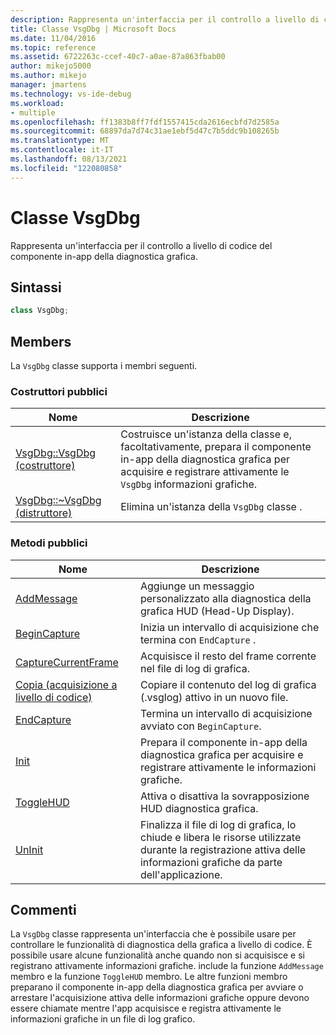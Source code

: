 ```yaml
---
description: Rappresenta un'interfaccia per il controllo a livello di codice del componente in-app della diagnostica grafica.
title: Classe VsgDbg | Microsoft Docs
ms.date: 11/04/2016
ms.topic: reference
ms.assetid: 6722263c-ccef-40c7-a0ae-87a863fbab00
author: mikejo5000
ms.author: mikejo
manager: jmartens
ms.technology: vs-ide-debug
ms.workload:
- multiple
ms.openlocfilehash: ff1383b8ff7fdf1557415cda2616ecbfd7d2585a
ms.sourcegitcommit: 68897da7d74c31ae1ebf5d47c7b5ddc9b108265b
ms.translationtype: MT
ms.contentlocale: it-IT
ms.lasthandoff: 08/13/2021
ms.locfileid: "122080858"
---
```

# <a name="vsgdbg-class"></a>Classe VsgDbg
Rappresenta un'interfaccia per il controllo a livello di codice del componente in-app della diagnostica grafica.

## <a name="syntax"></a>Sintassi

```C++
class VsgDbg;
```

## <a name="members"></a>Members
 La `VsgDbg` classe supporta i membri seguenti.

### <a name="public-constructors"></a>Costruttori pubblici

|Nome|Descrizione|
|----------|-----------------|
|[VsgDbg::VsgDbg (costruttore)](vsgdbg-vsgdbg-constructor.md)|Costruisce un'istanza della classe e, facoltativamente, prepara il componente in-app della diagnostica grafica per acquisire e registrare attivamente le `VsgDbg` informazioni grafiche.|
|[VsgDbg::~VsgDbg (distruttore)](vsgdbg-tilde-vsgdbg-destructor.md)|Elimina un'istanza della `VsgDbg` classe .|

### <a name="public-methods"></a>Metodi pubblici

|Nome|Descrizione|
|----------|-----------------|
|[AddMessage](addmessage.md)|Aggiunge un messaggio personalizzato alla diagnostica della grafica HUD (Head-Up Display).|
|[BeginCapture](begincapture.md)|Inizia un intervallo di acquisizione che termina con `EndCapture` .|
|[CaptureCurrentFrame](capturecurrentframe.md)|Acquisisce il resto del frame corrente nel file di log di grafica.|
|[Copia (acquisizione a livello di codice)](copy-programmatic-capture.md)|Copiare il contenuto del log di grafica (.vsglog) attivo in un nuovo file.|
|[EndCapture](endcapture.md)|Termina un intervallo di acquisizione avviato con `BeginCapture`.|
|[Init](init.md)|Prepara il componente in-app della diagnostica grafica per acquisire e registrare attivamente le informazioni grafiche.|
|[ToggleHUD](togglehud.md)|Attiva o disattiva la sovrapposizione HUD diagnostica grafica.|
|[UnInit](uninit.md)|Finalizza il file di log di grafica, lo chiude e libera le risorse utilizzate durante la registrazione attiva delle informazioni grafiche da parte dell'applicazione.|

## <a name="remarks"></a>Commenti
 La `VsgDbg` classe rappresenta un'interfaccia che è possibile usare per controllare le funzionalità di diagnostica della grafica a livello di codice. È possibile usare alcune funzionalità anche quando non si acquisisce e si registrano attivamente informazioni grafiche. include la funzione `AddMessage` membro e la funzione `ToggleHUD` membro. Le altre funzioni membro preparano il componente in-app della diagnostica grafica per avviare o arrestare l'acquisizione attiva delle informazioni grafiche oppure devono essere chiamate mentre l'app acquisisce e registra attivamente le informazioni grafiche in un file di log grafico.
